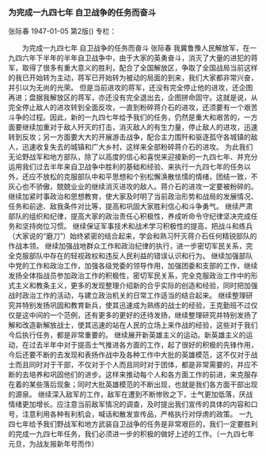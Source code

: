 ### 为完成一九四七年  自卫战争的任务而奋斗
张际春
1947-01-05
第2版()
专栏：

　　为完成一九四七年
    自卫战争的任务而奋斗
    张际春
    我冀鲁豫人民解放军，在一九四六年下半年的半年自卫战争中，由于大家的英勇奋斗，消灭了大量的进犯的蒋军，取得了很多有重大意义的胜利，配合了全国解放区，争取了全国战局当前这样的我已开始转为主动，蒋军已开始转为被动的局面的到来，我们大家都非常兴奋，并引以为无尚的光荣。
    但是当前进攻的蒋军，还没有完全停止他的进攻，还企图再进；盘据我解放区的蒋军，亦还没有完全退出去，企图拼命固守。这就是说，从完全停止敌人的进攻转到全面反攻，一直到粉碎蒋介石的进攻，还须要有一个艰苦斗争的过程。因此，新的一九四七年给予我们的任务，仍然是重大和艰苦的，一方面要继续加重对于敌人歼灭的打击，消灭敌人的有生力量，停止敌人的进攻，迅速转到反攻；另一方面要大大的开展游击战争，配合主力围歼和驱逐孤守各城镇的敌人，迅速收复失去的城镇和广大乡村，这样来全部粉碎蒋介石的进攻。
    为此我们无论野战军和地方部队，除了以高度的信心和喜悦来迎接新的一九四七年、并充分运用我们过去半年来自卫战争中胜利的基础和经验、来执行一九四七年的任务以外，还应不放松的克服部队中和平思想和个别松懈涣散怯懦的情绪，团结一致，不灰心也不骄傲，兢兢业业的继续消灭进攻的敌人。蒋介石的进攻一定要被粉碎的。
    继续加紧时事政治和思想教育，使大家及时明了当前政治形势和战局的发展情况、任务和前途、敌我条件对比等，提高和巩固大家胜利信心和斗争勇气。
    继续严肃部队的组织和纪律，提高大家的政治责任心积极性，养成听命令守纪律坚决完成任务和坚持岗位习惯。
    继续保证军事技术和战术学习积极性的提高，把战斗和练兵（大家说的“磨刀”）始终紧密的结合起来，学会和熟习歼灭蒋介石任何精锐部队的作战本领。
    继续加强战地群众工作和政治纪律的执行，进一步密切军民关系，完全克服部队中存在的轻视政权和违反人民利益的错误认识和行为。
    继续加强部队中党的工作和政治工作，加强各级党委的领导作用，加强团委和支部的工作，继续发扬全体指战员参加政治工作的积极性，密切军民关系，完全克服政治工作中的形式主义和教条主义，更多的发现整理介绍新的合乎实际的创造和经验，同时把加强战时政治工作的活动，与建立政治机关的日常工作适当的结合起来。
    继续整理研究并特别发扬巩固和教育新兵，使其迅速成为熟练的战士的经验，王克勤班不过仅仅是这中间的一个范例，还有更多的更好的还待发扬，继续整理研究并特别发扬了解和改造新解放战士，使其迅速的站在人民的立场上来作战的经验，这些对于我们今后执行任务，都是非常重要的。
    继续展开新英雄主义的运动。新英雄主义的运动，在过去半年中对于提高士气推进各方面的工作，起了很好的积极的先锋作用，今后还要不断的去发现和表扬作战中及各种工作中大批的英雄模范，这不仅对于战士而且同时对于干部，不仅对于个人而且同时对于团体，都是非常需要的，并应不断的去培养和巩固他们的进步。这样来推动每个人和各方面工作的前进，来克服存在着的某些落后现象；同时大批英雄模范的不断出现，也就是我们各方面干部出现的源泉。
    继续深入敌军的工作，敌军在遭到不断惨败之下，士气更加低落，厌战情绪更加增长。应注意当前敌军情况的调查，及时提出我们宣传的具体的内容和口号，注意利用各种有利机会，喊话和散发宣传品，严格执行对俘虏的政策。
    一九四七年给予我们野战军和地方武装自卫战争的任务是非常艰巨的，我们一定要胜利的完成一九四七年任务，我们必须进一步的积极的做好上述的工作。（一九四七年元旦，为战友报新年号而作）

